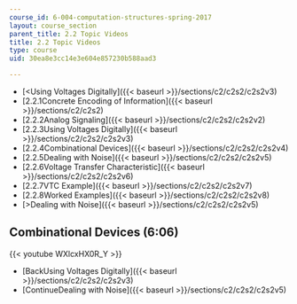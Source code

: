 ```yaml
---
course_id: 6-004-computation-structures-spring-2017
layout: course_section
parent_title: 2.2 Topic Videos
title: 2.2 Topic Videos
type: course
uid: 30ea8e3cc14e3e604e857230b588aad3

---
```


*   [<Using Voltages Digitally]({{< baseurl >}}/sections/c2/c2s2/c2s2v3)
*   [2.2.1Concrete Encoding of Information]({{< baseurl >}}/sections/c2/c2s2)
*   [2.2.2Analog Signaling]({{< baseurl >}}/sections/c2/c2s2/c2s2v2)
*   [2.2.3Using Voltages Digitally]({{< baseurl >}}/sections/c2/c2s2/c2s2v3)
*   [2.2.4Combinational Devices]({{< baseurl >}}/sections/c2/c2s2/c2s2v4)
*   [2.2.5Dealing with Noise]({{< baseurl >}}/sections/c2/c2s2/c2s2v5)
*   [2.2.6Voltage Transfer Characteristic]({{< baseurl >}}/sections/c2/c2s2/c2s2v6)
*   [2.2.7VTC Example]({{< baseurl >}}/sections/c2/c2s2/c2s2v7)
*   [2.2.8Worked Examples]({{< baseurl >}}/sections/c2/c2s2/c2s2v8)
*   [\>Dealing with Noise]({{< baseurl >}}/sections/c2/c2s2/c2s2v5)

Combinational Devices (6:06)
----------------------------

{{< youtube WXlcxHX0R_Y >}}

*   [BackUsing Voltages Digitally]({{< baseurl >}}/sections/c2/c2s2/c2s2v3)
*   [ContinueDealing with Noise]({{< baseurl >}}/sections/c2/c2s2/c2s2v5)